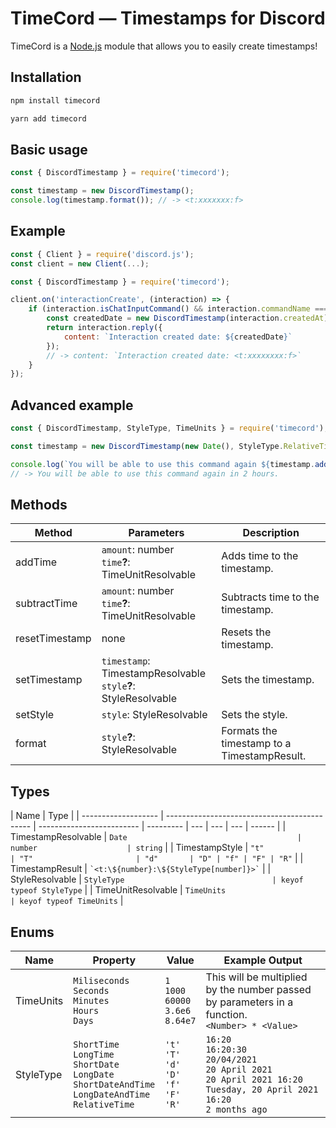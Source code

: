 # TimeCord — Timestamps for Discord

TimeCord is a [Node.js](https://node.js.org/) module that allows you to easily create timestamps!

## Installation

```bash
npm install timecord
```

```bash
yarn add timecord
```

>

## Basic usage

```js
const { DiscordTimestamp } = require('timecord');

const timestamp = new DiscordTimestamp();
console.log(timestamp.format()); // -> <t:xxxxxxx:f>
```

## Example

```js
const { Client } = require('discord.js');
const client = new Client(...);

const { DiscordTimestamp } = require('timecord');

client.on('interactionCreate', (interaction) => {
	if (interaction.isChatInputCommand() && interaction.commandName === 'test-timestamp') {
		const createdDate = new DiscordTimestamp(interaction.createdAt).format();
		return interaction.reply({
			content: `Interaction created date: ${createdDate}`
		});
		// -> content: `Interaction created date: <t:xxxxxxxx:f>`
	}
});
```

## Advanced example

```js
const { DiscordTimestamp, StyleType, TimeUnits } = require('timecord');

const timestamp = new DiscordTimestamp(new Date(), StyleType.RelativeTime);

console.log(`You will be able to use this command again ${timestamp.addTime(2, TimeUnits.Hours).format()}.`);
// -> You will be able to use this command again in 2 hours.
```

## Methods

| Method         | Parameters                                                        | Description                                 |
| -------------- | ----------------------------------------------------------------- | ------------------------------------------- |
| addTime        | `amount`: number<br>`time`**?**: TimeUnitResolvable               | Adds time to the timestamp.                 |
| subtractTime   | `amount`: number<br>`time`**?**: TimeUnitResolvable               | Subtracts time to the timestamp.            |
| resetTimestamp | none                                                              | Resets the timestamp.                       |
| setTimestamp   | `timestamp`: TimestampResolvable<br>`style`**?**: StyleResolvable | Sets the timestamp.                         |
| setStyle       | `style`: StyleResolvable                                          | Sets the style.                             |
| format         | `style`**?**: StyleResolvable                                     | Formats the timestamp to a TimestampResult. |

## Types

| Name                | Type                                         |
| ------------------- | -------------------------------------------- | ------------------------- | --------- | --- | --- | --- | ------ |
| TimestampResolvable | ```Date                                      | number                    | string``` |
| TimestampStyle      | ```"t"                                       | "T"                       | "d"       | "D" | "f" | "F" | "R"``` |
| TimestampResult     | `` `<t:\${number}:\${StyleType[number]}>` `` |
| StyleResolvable     | ```StyleType                                 | keyof typeof StyleType``` |
| TimeUnitResolvable  | ```TimeUnits                                 | keyof typeof TimeUnits``` |

## Enums

| Name      | Property                                                                                                            | Value                                                       | Example Output                                                                                                                        |
| --------- | ------------------------------------------------------------------------------------------------------------------- | ----------------------------------------------------------- | ------------------------------------------------------------------------------------------------------------------------------------- |
| TimeUnits | `Miliseconds`<br>`Seconds`<br>`Minutes`<br>`Hours`<br>`Days`                                                        | `1`<br>`1000`<br>`60000`<br>`3.6e6`<br>`8.64e7`             | This will be multiplied by the number passed by parameters in a function.<br>`<Number> * <Value>`                                     |
| StyleType | `ShortTime`<br>`LongTime`<br>`ShortDate`<br>`LongDate`<br>`ShortDateAndTime`<br>`LongDateAndTime`<br>`RelativeTime` | `'t'`<br>`'T'`<br>`'d'`<br>`'D'`<br>`'f'`<br>`'F'`<br>`'R'` | `16:20`<br>`16:20:30`<br>`20/04/2021`<br>`20 April 2021`<br>`20 April 2021 16:20`<br>`Tuesday, 20 April 2021 16:20`<br>`2 months ago` |
